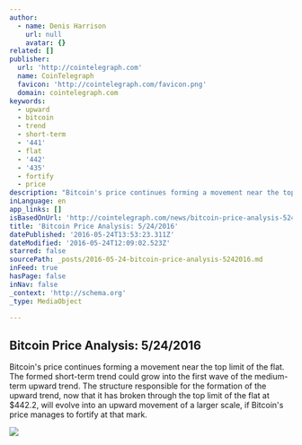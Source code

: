 ```yaml
---
author:
  - name: Denis Harrison
    url: null
    avatar: {}
related: []
publisher:
  url: 'http://cointelegraph.com'
  name: CoinTelegraph
  favicon: 'http://cointelegraph.com/favicon.png'
  domain: cointelegraph.com
keywords:
  - upward
  - bitcoin
  - trend
  - short-term
  - '441'
  - flat
  - '442'
  - '435'
  - fortify
  - price
description: "Bitcoin's price continues forming a movement near the top limit of the flat. The formed short-term trend could grow into the first wave of the medium-term upward trend. The structure responsible for the formation of the upward trend, now that it has broken through the top limit of the flat at $442.2, will evolve into an upward movement of a larger scale, if Bitcoin's price manages to fortify at that mark."
inLanguage: en
app_links: []
isBasedOnUrl: 'http://cointelegraph.com/news/bitcoin-price-analysis-5242016'
title: 'Bitcoin Price Analysis: 5/24/2016'
datePublished: '2016-05-24T13:53:23.311Z'
dateModified: '2016-05-24T12:09:02.523Z'
starred: false
sourcePath: _posts/2016-05-24-bitcoin-price-analysis-5242016.md
inFeed: true
hasPage: false
inNav: false
_context: 'http://schema.org'
_type: MediaObject

---
```

<article style=""><h1>Bitcoin Price Analysis: 5/24/2016</h1><p>Bitcoin's price continues forming a movement near the top limit of the flat. The formed short-term trend could grow into the first wave of the medium-term upward trend. The structure responsible for the formation of the upward trend, now that it has broken through the top limit of the flat at $442.2, will evolve into an upward movement of a larger scale, if Bitcoin's price manages to fortify at that mark.</p><img src="http://cointelegraph.com/images/725_aHR0cDovL2NvaW50ZWxlZ3JhcGguY29tL3N0b3JhZ2UvdXBsb2Fkcy92aWV3LzQ4NDhjNzRiOTg5YmYwNjBkOGY5YTAxZmE2MmY3ZjhhLmpwZw==.jpg" /></article>